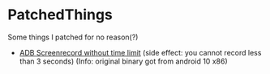 # PatchedThings
Some things I patched for no reason(?)
- [ADB Screenrecord without time limit](screenrecord) (side effect: you cannot record less than 3 seconds) (Info: original binary got from android 10 x86)
